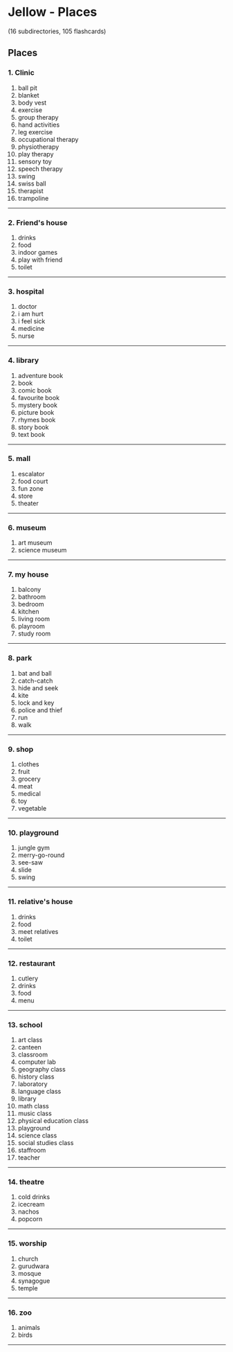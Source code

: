 # Jellow - Places
(16 subdirectories, 105 flashcards)

## Places

### 1. Clinic

1. ball pit
2. blanket
3. body vest
4. exercise
5. group therapy
6. hand activities
7. leg exercise
8. occupational therapy
9. physiotherapy
10. play therapy
11. sensory toy
12. speech therapy
13. swing
14. swiss ball
15. therapist
16. trampoline

---

### 2. Friend's house

1. drinks
2. food
3. indoor games
4. play with friend
5. toilet

---

### 3. hospital

1. doctor
2. i am hurt
3. i feel sick
4. medicine
5. nurse

---

### 4. library

1. adventure book
2. book
3. comic book
4. favourite book
5. mystery book
6. picture book
7. rhymes book
8. story book
9. text book

---

### 5. mall

1. escalator
2. food court
3. fun zone
4. store
5. theater

---

### 6. museum

1. art museum
2. science museum

---

### 7. my house

1. balcony
2. bathroom
3. bedroom
4. kitchen
5. living room
6. playroom
7. study room

---

### 8. park

1. bat and ball
2. catch-catch
3. hide and seek
4. kite
5. lock and key
6. police and thief
7. run
8. walk

---

### 9. shop

1. clothes
2. fruit
3. grocery
4. meat
5. medical
6. toy
7. vegetable

---

### 10. playground

1. jungle gym
2. merry-go-round
3. see-saw
4. slide
5. swing

---

### 11. relative's house

1. drinks
2. food
3. meet relatives
4. toilet

---

### 12. restaurant

1. cutlery
2. drinks
3. food
4. menu

---

### 13. school

1. art class
2. canteen
3. classroom
4. computer lab
5. geography class
6. history class
7. laboratory
8. language class
9. library
10. math class
11. music class
12. physical education class
13. playground
14. science class
15. social studies class
16. staffroom
17. teacher

---

### 14. theatre

1. cold drinks
2. icecream
3. nachos
4. popcorn

---

### 15. worship

1. church
2. gurudwara
3. mosque
4. synagogue
5. temple

---

### 16. zoo

1. animals
2. birds

---
